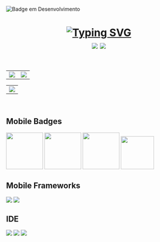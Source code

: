 
![Badge em Desenvolvimento](http://img.shields.io/static/v1?label=STATUS&message=Portfolio%20Mobile%20em%20Desenvolvimento&color=993399&style=for-the-badge)



<h1 text align="center"><a href="https://git.io/typing-svg"><img src="https://readme-typing-svg.herokuapp.com?font=Fira+Codes&size=35&pause=1000&color=C71585&labe&center=true&width=785&height=70&lines=Hello+I'm+Ana+Claudia;I'm+Mobile+Developer;I+program+in+kotlin,+Dart+and+java;" alt="Typing SVG" /></a>
<div left="center">
<a href="https://gitlab.com/Annecgs" target="_blank"><img src="https://img.shields.io/badge/gitlab-%23181717.svg?style=for-the-badge&logo=gitlab&logoColor=white"/></a>
  <a href="https://codepen.io/AnaGomes" target="_blank"><img src="https://img.shields.io/badge/Codepen-000000?style=for-the-badge&logo=codepen&logoColor=white"/></a>
</di>
</h1>

<br/>


<table>
  <tr>
    <td valign="top"> <img src="https://github-readme-streak-stats.herokuapp.com/?user=annecgs&theme=dracula"/></td>
    <td valign="top"> <img src = "https://github-readme-stats.vercel.app/api?username=annecgs&theme=dracula"/></td>
  </tr>
</table>

<table>
  <tr>
    <td valign="top"> <img src = "https://github-readme-stats.vercel.app/api/top-langs/?username=annecgs&theme=dracula"/></td>
  </tr>
</table>
</br>

## Mobile Badges

<div float="left">
<img src = "https://user-images.githubusercontent.com/103140224/196045848-0d64228f-08c8-4aa2-a505-516a2419a50d.png" witdh="100px" height="100px"/>
<img src = "https://user-images.githubusercontent.com/103140224/196045892-9cbf4873-d1b6-4033-9bb8-9ce3b0e7de1e.png" witdh="100px" height="100px"/>
<img src = "https://user-images.githubusercontent.com/103140224/196045905-f35babed-c600-4192-b742-2c2c68bb3a1b.png" witdh="100px" height="100px"/>
<img src = "https://github.com/annecgs/annecgs/assets/103140224/3046c84c-8ccd-41ae-92f9-0da3825d684c.png" width="90px" height="90px"/>  
</div>


## Mobile Frameworks
<img src="https://img.shields.io/badge/Flutter-02569B?style=for-the-badge&logo=flutter&logoColor=white"/> <img src="https://img.shields.io/badge/React_Native-20232A?style=for-the-badge&logo=react&logoColor=61DAFB"/>

## IDE
<img src="https://img.shields.io/badge/Android_Studio-3DDC84?style=for-the-badge&logo=android-studio&logoColor=white"/> <img src="https://img.shields.io/badge/IntelliJ_IDEA-000000.svg?style=for-the-badge&logo=intellij-idea&logoColor=white"/> <img src="https://img.shields.io/badge/VSCode-0078D4?style=for-the-badge&logo=visual%20studio%20code&logoColor=white"/>
